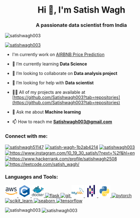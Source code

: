 <h1 align="center">Hi 👋, I'm Satish Wagh</h1>
<h3 align="center">A passionate data scientist from India</h3>

<p align="left"> <img src="https://komarev.com/ghpvc/?username=satishwagh003&label=Profile%20views&color=0e75b6&style=flat" alt="satishwagh003" /> </p>

<p align="left"> <a href="https://github.com/ryo-ma/github-profile-trophy"><img src="https://github-profile-trophy.vercel.app/?username=satishwagh003" alt="satishwagh003" /></a> </p>

- I'm currently work on [AIRBNB Price Prediction](https://github.com/Satishwagh003/Capstone_Project--AIRBNB-Price-Prediction)

- 🌱 I’m currently learning **Data Science**

- 👯 I’m looking to collaborate on **Data analysis project**

- 🤝 I’m looking for help with **Data scientist**

- 👨‍💻 All of my projects are available at [https://github.com/Satishwagh003?tab=repositories](https://github.com/Satishwagh003?tab=repositories)

- 💬 Ask me about **Machine learning**

- 📫 How to reach me **Satishwagh003@gmail.com**

<h3 align="left">Connect with me:</h3>
<p align="left">
<a href="https://twitter.com/satishwagh51147" target="blank"><img align="center" src="https://raw.githubusercontent.com/rahuldkjain/github-profile-readme-generator/master/src/images/icons/Social/twitter.svg" alt="satishwagh51147" height="30" width="40" /></a>
<a href="https://linkedin.com/in/satish-wagh-1b2ab4214" target="blank"><img align="center" src="https://raw.githubusercontent.com/rahuldkjain/github-profile-readme-generator/master/src/images/icons/Social/linked-in-alt.svg" alt="satish-wagh-1b2ab4214" height="30" width="40" /></a>
<a href="https://kaggle.com/satishwagh003" target="blank"><img align="center" src="https://raw.githubusercontent.com/rahuldkjain/github-profile-readme-generator/master/src/images/icons/Social/kaggle.svg" alt="satishwagh003" height="30" width="40" /></a>
<a href="https://instagram.com/https://www.instagram.com/10_19_30_satish/?next=%2f&hl=en" target="blank"><img align="center" src="https://raw.githubusercontent.com/rahuldkjain/github-profile-readme-generator/master/src/images/icons/Social/instagram.svg" alt="https://www.instagram.com/10_19_30_satish/?next=%2f&hl=en" height="30" width="40" /></a>
<a href="https://www.hackerrank.com/https://www.hackerrank.com/profile/satishwagh2508" target="blank"><img align="center" src="https://raw.githubusercontent.com/rahuldkjain/github-profile-readme-generator/master/src/images/icons/Social/hackerrank.svg" alt="https://www.hackerrank.com/profile/satishwagh2508" height="30" width="40" /></a>
<a href="https://www.leetcode.com/https://leetcode.com/satish_wagh/" target="blank"><img align="center" src="https://raw.githubusercontent.com/rahuldkjain/github-profile-readme-generator/master/src/images/icons/Social/leet-code.svg" alt="https://leetcode.com/satish_wagh/" height="30" width="40" /></a>
</p>

<h3 align="left">Languages and Tools:</h3>
<p align="left"> <a href="https://aws.amazon.com" target="_blank" rel="noreferrer"> <img src="https://raw.githubusercontent.com/devicons/devicon/master/icons/amazonwebservices/amazonwebservices-original-wordmark.svg" alt="aws" width="40" height="40"/> </a> <a href="https://www.cprogramming.com/" target="_blank" rel="noreferrer"> <img src="https://raw.githubusercontent.com/devicons/devicon/master/icons/c/c-original.svg" alt="c" width="40" height="40"/> </a> <a href="https://www.docker.com/" target="_blank" rel="noreferrer"> <img src="https://raw.githubusercontent.com/devicons/devicon/master/icons/docker/docker-original-wordmark.svg" alt="docker" width="40" height="40"/> </a> <a href="https://flask.palletsprojects.com/" target="_blank" rel="noreferrer"> <img src="https://www.vectorlogo.zone/logos/pocoo_flask/pocoo_flask-icon.svg" alt="flask" width="40" height="40"/> </a> <a href="https://git-scm.com/" target="_blank" rel="noreferrer"> <img src="https://www.vectorlogo.zone/logos/git-scm/git-scm-icon.svg" alt="git" width="40" height="40"/> </a> <a href="https://www.mysql.com/" target="_blank" rel="noreferrer"> <img src="https://raw.githubusercontent.com/devicons/devicon/master/icons/mysql/mysql-original-wordmark.svg" alt="mysql" width="40" height="40"/> </a> <a href="https://pandas.pydata.org/" target="_blank" rel="noreferrer"> <img src="https://raw.githubusercontent.com/devicons/devicon/2ae2a900d2f041da66e950e4d48052658d850630/icons/pandas/pandas-original.svg" alt="pandas" width="40" height="40"/> </a> <a href="https://www.python.org" target="_blank" rel="noreferrer"> <img src="https://raw.githubusercontent.com/devicons/devicon/master/icons/python/python-original.svg" alt="python" width="40" height="40"/> </a> <a href="https://pytorch.org/" target="_blank" rel="noreferrer"> <img src="https://www.vectorlogo.zone/logos/pytorch/pytorch-icon.svg" alt="pytorch" width="40" height="40"/> </a> <a href="https://scikit-learn.org/" target="_blank" rel="noreferrer"> <img src="https://upload.wikimedia.org/wikipedia/commons/0/05/Scikit_learn_logo_small.svg" alt="scikit_learn" width="40" height="40"/> </a> <a href="https://seaborn.pydata.org/" target="_blank" rel="noreferrer"> <img src="https://seaborn.pydata.org/_images/logo-mark-lightbg.svg" alt="seaborn" width="40" height="40"/> </a> <a href="https://www.tensorflow.org" target="_blank" rel="noreferrer"> <img src="https://www.vectorlogo.zone/logos/tensorflow/tensorflow-icon.svg" alt="tensorflow" width="40" height="40"/> </a> </p>

<p><img align="left" src="https://github-readme-stats.vercel.app/api/top-langs?username=satishwagh003&show_icons=true&locale=en&layout=compact" alt="satishwagh003" /></p>

<p>&nbsp;<img align="center" src="https://github-readme-stats.vercel.app/api?username=satishwagh003&show_icons=true&locale=en" alt="satishwagh003" /></p>

